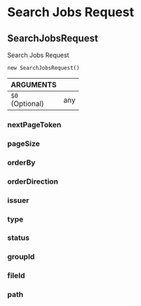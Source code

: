 <!-- Generated automatically. Update this documentation by updating the source code. -->

# Search Jobs Request

## SearchJobsRequest

Search Jobs Request

`new SearchJobsRequest()`

<div class="method-list">
  <table>
    <thead>
      <tr>
        <th>ARGUMENTS</th>
        <th></th>
      </tr>
    </thead>
    <tbody>
      <tr>
        <td class="param">
          <code>$0</code>
          <div class="optional">(Optional)</div>
        </td>
        <td>
            <div class="type">any</div>
        </td>
      </tr>
    </tbody>
  </table>
</div>

### nextPageToken

### pageSize

### orderBy

### orderDirection

### issuer

### type

### status

### groupId

### fileId

### path
